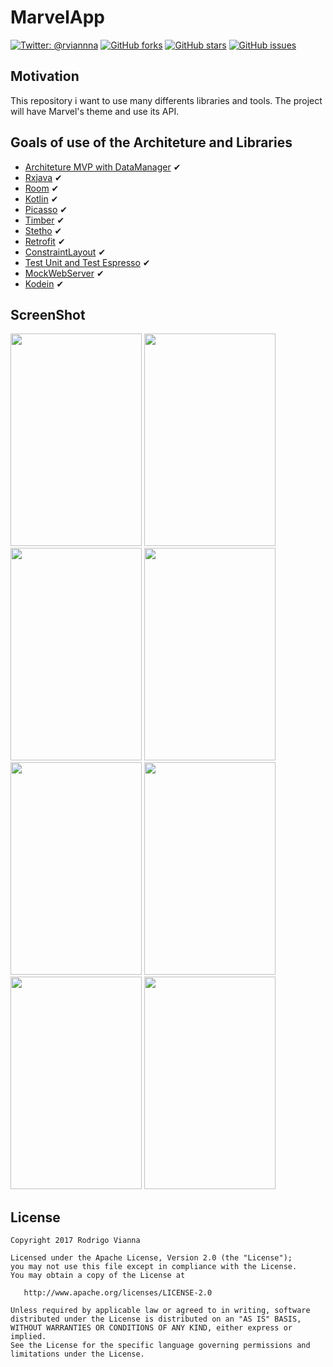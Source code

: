 
# **MarvelApp**
[![Twitter: @rviannna](https://img.shields.io/twitter/url/https/github.com/rviannaoliveira/MarvelApp.svg?style=social)](https://twitter.com/rviannna)
[![GitHub forks](https://img.shields.io/github/forks/rviannaoliveira/MarvelApp.svg)](https://github.com/rviannaoliveira/MarvelApp/network)
[![GitHub stars](https://img.shields.io/github/stars/rviannaoliveira/MarvelApp.svg)](https://github.com/rviannaoliveira/MarvelApp/stargazers)
[![GitHub issues](https://img.shields.io/github/issues/rviannaoliveira/MarvelApp.svg)](https://github.com/rviannaoliveira/MarvelApp/issues)

## **Motivation**
This repository i want to use many differents libraries and tools. The project will have Marvel's theme and use its API.

## **Goals of use of the Architeture and Libraries**
* [Architeture MVP with DataManager](https://labs.ribot.co.uk/android-application-architecture-8b6e34acda65) ✔︎
* [Rxjava](http://reactivex.io/) ✔︎
* [Room](https://developer.android.com/training/data-storage/room/index.html) ✔︎
* [Kotlin](https://kotlinlang.org/) ✔︎
* [Picasso](http://square.github.io/picasso/) ✔︎
* [Timber](https://github.com/JakeWharton/timber) ✔︎
* [Stetho](http://facebook.github.io/stetho/) ✔︎
* [Retrofit](http://square.github.io/retrofit/) ✔︎
* [ConstraintLayout](https://developer.android.com/training/constraint-layout/index.html) ✔︎
* [Test Unit and Test Espresso](https://google.github.io/android-testing-support-library/docs/espresso/) ✔︎
* [MockWebServer](https://github.com/square/okhttp/tree/master/mockwebserver) ✔︎
* [Kodein](https://salomonbrys.github.io/Kodein/) ✔︎

## **ScreenShot**
<p>
<img src="https://github.com/rviannaoliveira/MarvelApp/blob/master/images/zero.png" width="210" height="340" margin="10xp">
<img src="https://github.com/rviannaoliveira/MarvelApp/blob/master/images/first.png" width="210" height="340" margin="10xp">
<img src="https://github.com/rviannaoliveira/MarvelApp/blob/master/images/second.png" width="210" height="340" margin="10xp">
<img src="https://github.com/rviannaoliveira/MarvelApp/blob/master/images/third.png" width="210" height="340" margin="10xp">
<img src="https://github.com/rviannaoliveira/MarvelApp/blob/master/images/fourth.png" width="210" height="340" margin="10xp">
<img src="https://github.com/rviannaoliveira/MarvelApp/blob/master/images/fifth.png" width="210" height="340" margin="10xp">
<img src="https://github.com/rviannaoliveira/MarvelApp/blob/master/images/sixth.png" width="210" height="340" margin="10xp">
<img src="https://github.com/rviannaoliveira/MarvelApp/blob/master/images/seventh.png" width="210" height="340" margin="10xp">

</p>

## **License**

```
Copyright 2017 Rodrigo Vianna

Licensed under the Apache License, Version 2.0 (the "License");
you may not use this file except in compliance with the License.
You may obtain a copy of the License at

   http://www.apache.org/licenses/LICENSE-2.0

Unless required by applicable law or agreed to in writing, software
distributed under the License is distributed on an "AS IS" BASIS,
WITHOUT WARRANTIES OR CONDITIONS OF ANY KIND, either express or implied.
See the License for the specific language governing permissions and
limitations under the License.
```

















